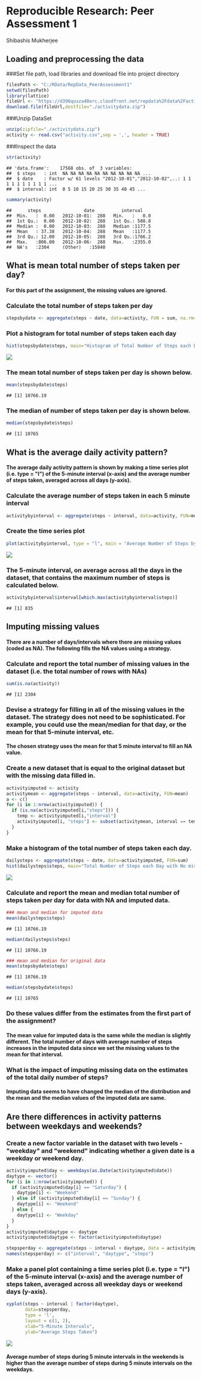 # Reproducible Research: Peer Assessment 1
Shibashis Mukherjee  


## Loading and preprocessing the data
###Set file path, load libraries and download file into project directory

```r
filesPath <- "C:/RData/RepData_PeerAssessment1"
setwd(filesPath)
library(lattice)
fileUrl <- "https://d396qusza40orc.cloudfront.net/repdata%2Fdata%2Factivity.zip"
download.file(fileUrl,destfile="./activitydata.zip")
```

###Unzip DataSet

```r
unzip(zipfile="./activitydata.zip")
activity <- read.csv("activity.csv",sep = ',', header = TRUE)
```

###Inspect the data 

```r
str(activity)
```

```
## 'data.frame':	17568 obs. of  3 variables:
##  $ steps   : int  NA NA NA NA NA NA NA NA NA NA ...
##  $ date    : Factor w/ 61 levels "2012-10-01","2012-10-02",..: 1 1 1 1 1 1 1 1 1 1 ...
##  $ interval: int  0 5 10 15 20 25 30 35 40 45 ...
```

```r
summary(activity)
```

```
##      steps                date          interval     
##  Min.   :  0.00   2012-10-01:  288   Min.   :   0.0  
##  1st Qu.:  0.00   2012-10-02:  288   1st Qu.: 588.8  
##  Median :  0.00   2012-10-03:  288   Median :1177.5  
##  Mean   : 37.38   2012-10-04:  288   Mean   :1177.5  
##  3rd Qu.: 12.00   2012-10-05:  288   3rd Qu.:1766.2  
##  Max.   :806.00   2012-10-06:  288   Max.   :2355.0  
##  NA's   :2304     (Other)   :15840
```

## What is mean total number of steps taken per day?
#### For this part of the assignment, the missing values are ignored.

### Calculate the total number of steps taken per day

```r
stepsbydate <- aggregate(steps ~ date, data=activity, FUN = sum, na.rm=TRUE)
```

### Plot a histogram for total number of steps taken each day


```r
hist(stepsbydate$steps, main="Histogram of Total Number of Steps each Day", xlab = "Total Number of Steps")
```

![](PA1_template_files/figure-html/unnamed-chunk-5-1.png)

### The mean total number of steps taken per day is shown below.

```r
mean(stepsbydate$steps)
```

```
## [1] 10766.19
```

### The median of number of steps taken per day is shown below.

```r
median(stepsbydate$steps)
```

```
## [1] 10765
```

## What is the average daily activity pattern?
#### The average daily activity pattern is shown by making a time series plot (i.e. type = "l") of the 5-minute interval (x-axis) and the average number of steps taken, averaged across all days (y-axis).

### Calculate the average number of steps taken in each 5 minute interval

```r
activitybyinterval <- aggregate(steps ~ interval, data=activity, FUN=mean)
```

### Create the time series plot

```r
plot(activitybyinterval, type = "l", main = "Average Number of Steps by 5 minute Interval", ylab = "Avg. Number of steps")
```

![](PA1_template_files/figure-html/unnamed-chunk-9-1.png)

###  The 5-minute interval, on average across all the days in the dataset, that contains the maximum number of steps is calculated below.

```r
activitybyinterval$interval[which.max(activitybyinterval$steps)]
```

```
## [1] 835
```

## Imputing missing values
#### There are a number of days/intervals where there are missing values (coded as NA). The following fills the NA values using a strategy.

### Calculate and report the total number of missing values in the dataset (i.e. the total number of rows with NAs)

```r
sum(is.na(activity))
```

```
## [1] 2304
```

### Devise a strategy for filling in all of the missing values in the dataset. The strategy does not need to be sophisticated. For example, you could use the mean/median for that day, or the mean for that 5-minute interval, etc. 

#### The chosen strategy uses the mean for that 5 minute interval to fill an NA value.

### Create a new dataset that is equal to the original dataset but with the missing data filled in.

```r
activityimputed <- activity
activitymean <- aggregate(steps ~ interval, data=activity, FUN=mean)
a <- c()
for (i in 1:nrow(activityimputed)) {
  if (is.na(activityimputed[i,"steps"])) {
    temp <- activityimputed[i,"interval"]
    activityimputed[i, "steps"] <- subset(activitymean, interval == temp)$steps
  }
}
```


### Make a histogram of the total number of steps taken each day. 

```r
dailysteps <- aggregate(steps ~ date, data=activityimputed, FUN=sum)
hist(dailysteps$steps, main="Total Number of Steps each Day with No missing Data", xlab = "Total Number of Steps")
```

![](PA1_template_files/figure-html/unnamed-chunk-13-1.png)

### Calculate and report the mean and median total number of steps taken per day for data with NA and imputed data. 

```r
### mean and median for imputed data
mean(dailysteps$steps)
```

```
## [1] 10766.19
```

```r
median(dailysteps$steps)
```

```
## [1] 10766.19
```

```r
### mean and median for original data
mean(stepsbydate$steps)
```

```
## [1] 10766.19
```

```r
median(stepsbydate$steps)
```

```
## [1] 10765
```

### Do these values differ from the estimates from the first part of the assignment? 
#### The mean value for imputed data is the same while the median is slightly different. The total number of days with average number of steps increases in the imputed data since we set the missing values to the mean for that interval.

### What is the impact of imputing missing data on the estimates of the total daily number of steps?
#### Imputing data seems to have changed the median of the distribution and the mean and the median values of the imputed data are same.

## Are there differences in activity patterns between weekdays and weekends?

### Create a new factor variable in the dataset with two levels - "weekday" and "weekend" indicating whether a given date is a weekday or weekend day.

```r
activityimputed$day <- weekdays(as.Date(activityimputed$date))
daytype <- vector()
for (i in 1:nrow(activityimputed)) {
  if (activityimputed$day[i] == "Saturday") {
    daytype[i] <- "Weekend"
  } else if (activityimputed$day[i] == "Sunday") {
    daytype[i] <- "Weekend"
  } else {
    daytype[i] <- "Weekday"
  }
}
activityimputed$daytype <- daytype
activityimputed$daytype <- factor(activityimputed$daytype)

stepsperday <- aggregate(steps ~ interval + daytype, data = activityimputed, mean)
names(stepsperday) <- c("interval", "daytype", "steps")
```

### Make a panel plot containing a time series plot (i.e. type = "l") of the 5-minute interval (x-axis) and the average number of steps taken, averaged across all weekday days or weekend days (y-axis).

```r
xyplot(steps ~ interval | factor(daytype),
       data=stepsperday,
       type = 'l',
       layout = c(1, 2),
       xlab="5-Minute Intervals",
       ylab="Average Steps Taken")
```

![](PA1_template_files/figure-html/unnamed-chunk-16-1.png)

#### Average number of steps during 5 minute intervals in the weekends is higher than the average number of steps during 5 minute intervals on the weekdays. 
